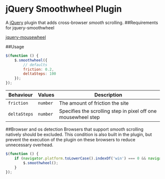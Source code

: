 jQuery Smoothwheel Plugin
=========================
A [jQuery](http://jquery.com/) plugin that adds cross-browser *smooth* scrolling.
##Requirements for jquery-smoothwheel

[jquery-mousewheel](https://github.com/brandonaaron/jquery-mousewheel/)

##Usage
```js
$(function () {
    $.smoothwheel({
        // defaults
        friction: 0.2,
        deltaSteps: 100
    });
});
```

| Behaviour           | Values              | Description                                                                                                                                          |
| ------------------- | ------------------- | ---------------------------------------------------------------------------------------------------------------------------------------------------- |
| `friction`     | `number`  | The amount of friction the site |
| `deltaSteps` | `number`   | Specifies the scrolling step in pixel off one mousewheel step|


##Browser and os detection
Browsers that support *smooth* scrolling natively should be excluded. This condition is also built in the plugin, but prevent the execution of the plugin on these browsers to reduce unnecessary overhead.
```js
$(function () {
    if (navigator.platform.toLowerCase().indexOf('win') === 0 && navigator.userAgent.toLowerCase().indexOf('firefox') === -1) {
        $.smoothwheel();
    }
});
```